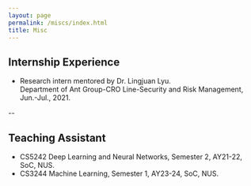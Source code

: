 ```yaml
---
layout: page
permalink: /miscs/index.html
title: Misc
---
```


## Internship Experience
- Research intern mentored by Dr. Lingjuan Lyu.
<br/> Department of Ant Group-CRO Line-Security and Risk Management, Jun.-Jul., 2021.

--

## Teaching Assistant

- CS5242 Deep Learning and Neural Networks, Semester 2, AY21-22, SoC, NUS.
- CS3244 Machine Learning, Semester 1, AY23-24, SoC, NUS.
